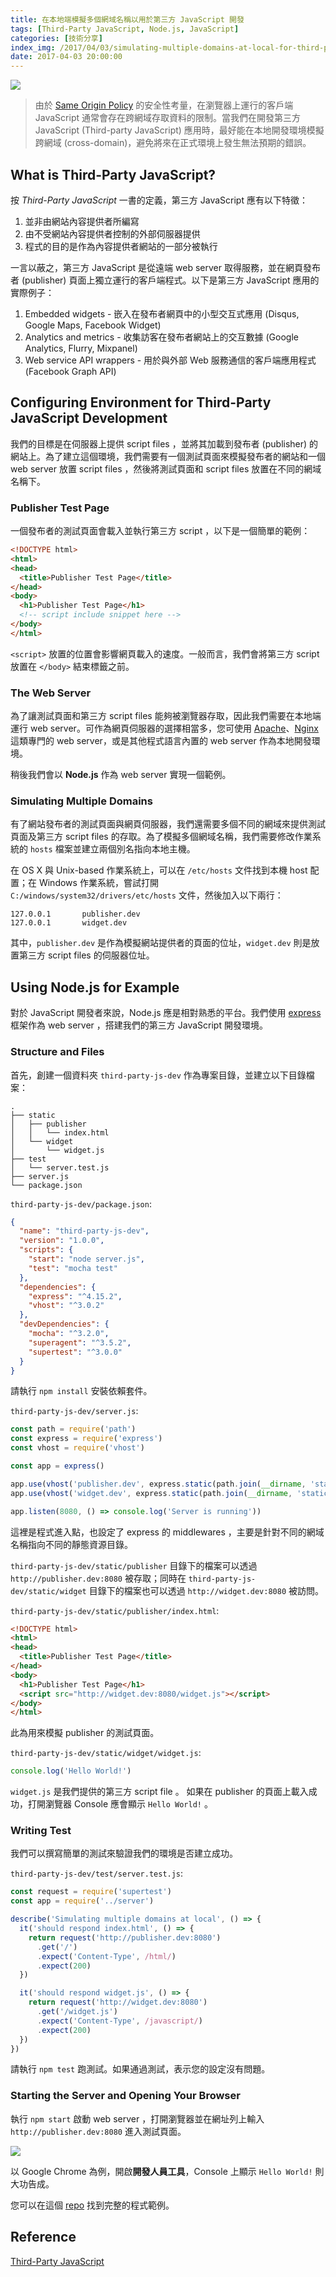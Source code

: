 ```yaml
---
title: 在本地端模擬多個網域名稱以用於第三方 JavaScript 開發
tags: [Third-Party JavaScript, Node.js, JavaScript]
categories: [技術分享]
index_img: /2017/04/03/simulating-multiple-domains-at-local-for-third-party-javascript-development/cover.jpg
date: 2017-04-03 20:00:00
---
```


![](/2017/04/03/simulating-multiple-domains-at-local-for-third-party-javascript-development/cover.jpg)

> 由於 [Same Origin Policy](https://en.wikipedia.org/wiki/Same-origin_policy) 的安全性考量，在瀏覽器上運行的客戶端 JavaScript 通常會存在跨網域存取資料的限制。當我們在開發第三方 JavaScript (Third-party JavaScript) 應用時，最好能在本地開發環境模擬跨網域 (cross-domain)，避免將來在正式環境上發生無法預期的錯誤。

<!-- more -->

## What is Third-Party JavaScript?

按 *Third-Party JavaScript* 一書的定義，第三方 JavaScript 應有以下特徵：

1. 並非由網站內容提供者所編寫
2. 由不受網站內容提供者控制的外部伺服器提供
3. 程式的目的是作為內容提供者網站的一部分被執行

一言以蔽之，第三方 JavaScript 是從遠端 web server 取得服務，並在網頁發布者 (publisher) 頁面上獨立運行的客戶端程式。以下是第三方 JavaScript 應用的實際例子：

1. Embedded widgets - 嵌入在發布者網頁中的小型交互式應用 (Disqus, Google Maps, Facebook Widget)
2. Analytics and metrics - 收集訪客在發布者網站上的交互數據 (Google Analytics, Flurry, Mixpanel)
3. Web service API wrappers - 用於與外部 Web 服務通信的客戶端應用程式 (Facebook Graph API)

## Configuring Environment for Third-Party JavaScript Development

我們的目標是在伺服器上提供 script files ，並將其加載到發布者 (publisher) 的網站上。為了建立這個環境，我們需要有一個測試頁面來模擬發布者的網站和一個 web server 放置 script files ，然後將測試頁面和 script files 放置在不同的網域名稱下。

### Publisher Test Page

一個發布者的測試頁面會載入並執行第三方 script ，以下是一個簡單的範例：

```html
<!DOCTYPE html>
<html>
<head>
  <title>Publisher Test Page</title>
</head>
<body>
  <h1>Publisher Test Page</h1>
  <!-- script include snippet here -->
</body>
</html>
```

`<script>` 放置的位置會影響網頁載入的速度。一般而言，我們會將第三方 script 放置在 `</body>` 結束標籤之前。

### The Web Server

為了讓測試頁面和第三方 script files 能夠被瀏覽器存取，因此我們需要在本地端運行 web server。可作為網頁伺服器的選擇相當多，您可使用 [Apache](https://httpd.apache.org)、[Nginx](https://www.nginx.com) 這類專門的 web server，或是其他程式語言內置的 web server 作為本地開發環境。

稍後我們會以 **Node.js** 作為 web server 實現一個範例。

### Simulating Multiple Domains

有了網站發布者的測試頁面與網頁伺服器，我們還需要多個不同的網域來提供測試頁面及第三方 script files 的存取。為了模擬多個網域名稱，我們需要修改作業系統的 `hosts` 檔案並建立兩個別名指向本地主機。

在 OS X 與 Unix-based 作業系統上，可以在 `/etc/hosts` 文件找到本機 host 配置；在 Windows 作業系統，嘗試打開 `C:/windows/system32/drivers/etc/hosts` 文件，然後加入以下兩行：

```
127.0.0.1       publisher.dev
127.0.0.1       widget.dev
```

其中，`publisher.dev` 是作為模擬網站提供者的頁面的位址，`widget.dev` 則是放置第三方 script files 的伺服器位址。

## Using Node.js for Example

對於 JavaScript 開發者來說，Node.js 應是相對熟悉的平台。我們使用 [express](https://expressjs.com) 框架作為 web server ，搭建我們的第三方 JavaScript 開發環境。

### Structure and Files

首先，創建一個資料夾 `third-party-js-dev` 作為專案目錄，並建立以下目錄檔案：

```
.
├── static
│   ├── publisher
│   │   └── index.html
│   └── widget
│       └── widget.js
├── test
│   └── server.test.js 
├── server.js
└── package.json
```

`third-party-js-dev/package.json`:
```json
{
  "name": "third-party-js-dev",
  "version": "1.0.0",
  "scripts": {
    "start": "node server.js",
    "test": "mocha test"
  },
  "dependencies": {
    "express": "^4.15.2",
    "vhost": "^3.0.2"
  },
  "devDependencies": {
    "mocha": "^3.2.0",
    "superagent": "^3.5.2",
    "supertest": "^3.0.0"
  }
}
```

請執行 `npm install` 安裝依賴套件。

`third-party-js-dev/server.js`:
```js
const path = require('path')
const express = require('express')
const vhost = require('vhost')

const app = express()

app.use(vhost('publisher.dev', express.static(path.join(__dirname, 'static', 'publisher'))))
app.use(vhost('widget.dev', express.static(path.join(__dirname, 'static', 'widget'))))

app.listen(8080, () => console.log('Server is running'))
```

這裡是程式進入點，也設定了 express 的 middlewares ，主要是針對不同的網域名稱指向不同的靜態資源目錄。

`third-party-js-dev/static/publisher` 目錄下的檔案可以透過 `http://publisher.dev:8080` 被存取；同時在 `third-party-js-dev/static/widget` 目錄下的檔案也可以透過 `http://widget.dev:8080` 被訪問。

`third-party-js-dev/static/publisher/index.html`:
```html
<!DOCTYPE html>
<html>
<head>
  <title>Publisher Test Page</title>
</head>
<body>
  <h1>Publisher Test Page</h1>
  <script src="http://widget.dev:8080/widget.js"></script>
</body>
</html>
```

此為用來模擬 publisher 的測試頁面。

`third-party-js-dev/static/widget/widget.js`:
```js
console.log('Hello World!')
```

`widget.js` 是我們提供的第三方 script file 。 如果在 publisher 的頁面上載入成功，打開瀏覽器 Console 應會顯示 `Hello World!` 。

### Writing Test

我們可以撰寫簡單的測試來驗證我們的環境是否建立成功。

`third-party-js-dev/test/server.test.js`:
```js
const request = require('supertest')
const app = require('../server')

describe('Simulating multiple domains at local', () => {
  it('should respond index.html', () => {
    return request('http://publisher.dev:8080')
      .get('/')
      .expect('Content-Type', /html/)
      .expect(200)
  })

  it('should respond widget.js', () => {
    return request('http://widget.dev:8080')
      .get('/widget.js')
      .expect('Content-Type', /javascript/)
      .expect(200)
  })
})
```

請執行 `npm test` 跑測試。如果通過測試，表示您的設定沒有問題。

### Starting the Server and Opening Your Browser

執行 `npm start` 啟動 web server ，打開瀏覽器並在網址列上輸入 `http://publisher.dev:8080` 進入測試頁面。

![](/2017/04/03/simulating-multiple-domains-at-local-for-third-party-javascript-development/publisher_test_page.png)

以 Google Chrome 為例，開啟**開發人員工具**，Console 上顯示 `Hello World!` 則大功告成。

您可以在這個 [repo](https://github.com/chunkai1312/third-party-js-dev) 找到完整的程式範例。

## Reference

[Third-Party JavaScript](https://www.manning.com/books/third-party-javascript)
